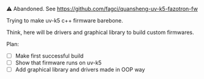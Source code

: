 ⚠️ Abandoned. See https://github.com/fagci/quansheng-uv-k5-fazotron-fw

Trying to make uv-k5 c++ firmware barebone.

Think, here will be drivers and graphical library to build custom firmwares.

Plan:

* [ ] Make first successful build
* [ ] Show that firmware runs on uv-k5
* [ ] Add graphical library and drivers made in OOP way
